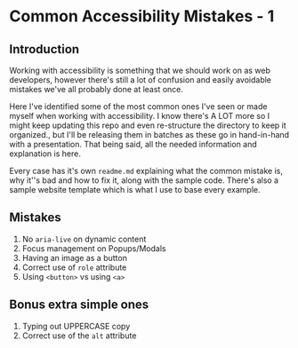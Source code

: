 # Common Accessibility Mistakes - 1

## Introduction
Working with accessibility is something that we should work on as web developers, however there's still a lot of confusion and easily avoidable mistakes we've all probably done at least once.

Here I've identified some of the most common ones I've seen or made myself when working with accessibility. I know there's A LOT more so I might keep updating this repo and even re-structure the directory to keep it organized., but I'll be releasing them in batches as these go in hand-in-hand with a presentation. That being said, all the needed information and explanation is here.

Every case has it's own `readme.md` explaining what the common mistake is, why it''s bad and how to fix it, along with the sample code. There's also a sample website template which is what I use to base every example.

## Mistakes

1. No `aria-live` on dynamic content
1. Focus management on Popups/Modals
1. Having an image as a button
1. Correct use of `role` attribute
1. Using `<button>` vs using `<a>`
## Bonus extra simple ones

1. Typing out UPPERCASE copy
1. Correct use of the `alt` attribute
